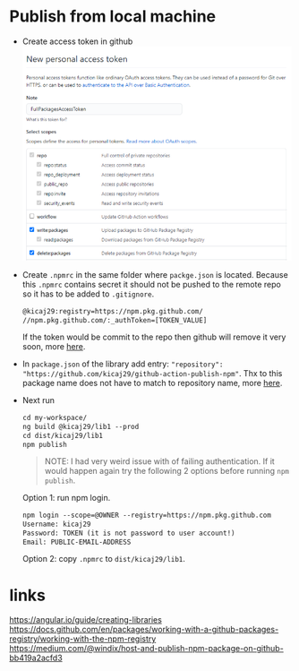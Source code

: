 # Publish from local machine

* Create access token in github
![001-CreateAccessToken.png](./images/001-CreateAccessToken.png)
* Create ```.npmrc``` in the same folder where ```packge.json``` is located.
  Because this ```.npmrc``` contains secret it should not be pushed to the remote repo so it has to be added to `.gitignore`.

  ```
  @kicaj29:registry=https://npm.pkg.github.com/
  //npm.pkg.github.com/:_authToken=[TOKEN_VALUE]
  ```
  If the token would be commit to the repo then github will remove it very soon, more [here](https://stackoverflow.com/questions/53579650/github-api-personal-access-token-removes-itself).

* In `package.json` of the library add entry: ```"repository": "https://github.com/kicaj29/github-action-publish-npm"```.
  Thx to this package name does not have to match to repository name, more [here](https://docs.github.com/en/packages/working-with-a-github-packages-registry/working-with-the-npm-registry#publishing-multiple-packages-to-the-same-repository).

* Next run

  ```
  cd my-workspace/
  ng build @kicaj29/lib1 --prod
  cd dist/kicaj29/lib1
  npm publish
  ```

  >NOTE: I had very weird issue with of failing authentication. If it would happen again try the following 2 options before running `npm publish`.

  Option 1: run npm login.   
  ```
  npm login --scope=@OWNER --registry=https://npm.pkg.github.com
  Username: kicaj29
  Password: TOKEN (it is not password to user account!)
  Email: PUBLIC-EMAIL-ADDRESS
  ```

  Option 2: copy `.npmrc` to `dist/kicaj29/lib1`.
# links
https://angular.io/guide/creating-libraries   
https://docs.github.com/en/packages/working-with-a-github-packages-registry/working-with-the-npm-registry   
https://medium.com/@windix/host-and-publish-npm-package-on-github-bb419a2acfd3   

